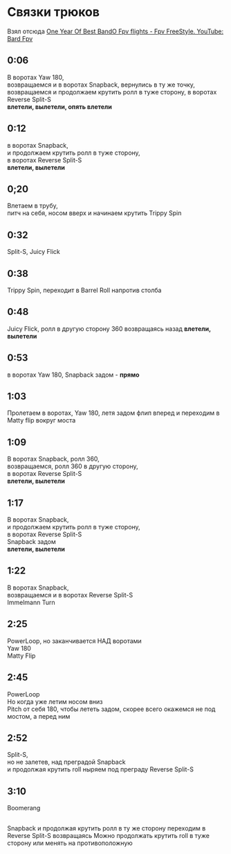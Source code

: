 # Связки трюков

Взял отсюда [One Year Of Best BandO Fpv flights - Fpv FreeStyle. YouTube: Bard Fpv](https://www.youtube.com/watch?v=sUpYwdvUkow)

## 0:06 
В воротах Yaw 180,  
возвращаемся и в воротах Snapback, вернулись в ту же точку,  
возвращаемся и продолжаем крутить ролл в туже сторону, в воротах Reverse Split-S   
**влетели, вылетели, опять влетели** 

## 0:12 
в воротах Snapback,  
и продолжаем крутить ролл в туже сторону,  
в воротах Reverse Split-S  
**влетели, вылетели**

## 0;20 
Влетаем в трубу,  
питч на себя, носом вверх и начинаем крутить Trippy Spin


## 0:32
Split-S, Juicy Flick

## 0:38
Trippy Spin, переходит в Barrel Roll напротив столба

## 0:48
Juicy Flick, ролл в другую сторону 360 возвращаясь назад **влетели, вылетели**

## 0:53
в воротах Yaw 180, Snapback задом - **прямо** 

## 1:03
Пролетаем в воротах, Yaw 180, летя задом флип вперед и переходим в Matty flip вокруг моста

## 1:09
В воротах Snapback, ролл 360,  
возвращаемся, ролл 360 в другую сторону,  
в воротах Reverse Split-S  
**влетели, вылетели**

## 1:17
В воротах Snapback,  
и продолжаем крутить ролл в туже сторону,  
в воротах Reverse Split-S   
Snapback задом  
**влетели, вылетели**

## 1:22
В воротах Snapback,  
возвращаемся и в воротах Reverse Split-S   
Immelmann Turn  

## 2:25
PowerLoop, но заканчивается НАД воротами  
Yaw 180  
Matty Flip  

## 2:45
PowerLoop  
Но когда уже летим носом вниз  
Pitch от себя 180, чтобы лететь задом, скорее всего окажемся не под мостом, а перед ним  

## 2:52
Split-S,  
но не залетев, над преградой Snapback  
и продолжая крутить roll ныряем под преграду Reverse Split-S    

## 3:10
Boomerang


##
Snapback и продолжая крутить ролл в ту же сторону переходим в Reverse Split-S возвращаясь
Можно продолжать крутить roll в туже сторону или менять на противоположную
